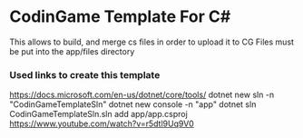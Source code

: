 # CodinGame Template For C#

This allows to build, and merge cs files in order to upload it to CG
Files must be put into the app/files directory

### Used links to create this template

https://docs.microsoft.com/en-us/dotnet/core/tools/
dotnet new sln -n "CodinGameTemplateSln"
dotnet new console -n "app"
dotnet sln CodinGameTemplateSln.sln add app/app.csproj
https://www.youtube.com/watch?v=r5dtl9Uq9V0
